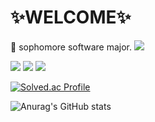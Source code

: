 # ✨WELCOME✨
🌱 sophomore software major. <img src="https://img.shields.io/logo=instagram&logoColor=000000"/></a>


<img src="https://img.shields.io/badge/C-F3F5F5?style=flat&logo=c&logoColor=000000"/></a>
<img src="https://img.shields.io/badge/C++-F3F5F5?style=flat&logo=cplusplus&logoColor=000000"/></a>
<img src="https://img.shields.io/badge/Python-F3F5F5?style=flat&logo=python&logoColor=000000"/></a>

[![Solved.ac Profile](http://mazassumnida.wtf/api/v2/generate_badge?boj=dlwlgh0111)](https://solved.ac/dlwlgh0111/)

![Anurag's GitHub stats](https://github-readme-stats.vercel.app/api?username=JihoLeec&show_icons=true&theme=dark)
